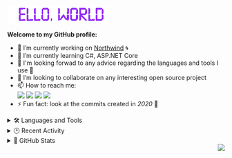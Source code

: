 <img src="res/README/helloworld.gif" height="41" width="237">  

**Welcome to my GitHub profile:**

- 🔭 I’m currently working on [Northwind](https://github.com/Srul1k/Northwind) 🌀
- 🌱 I’m currently learning C#, ASP.NET Core  
- 💬 I'm looking forwad to any advice regarding the languages and tools I use 💜  
- 💞️ I’m looking to collaborate on any interesting open source project
- 📫 How to reach me:  
  <a href="https://t.me/Srul1k">
    <img src="https://img.shields.io/badge/Telegram-2CA5E0?&logo=telegram&logoColor=white"></a>
  <a href="https://discord.gg/2MXtSumMAb">
    <img src="https://img.shields.io/badge/Discord-%237289DA.svg?&logo=discord&logoColor=white"></a>
  <a href="mailto:srul1k@protonmail.com">
    <img src="https://img.shields.io/badge/ProtonMail-8B89CC?&logo=protonmail&logoColor=white"></a>
  <a href="https://stackoverflow.com/users/13569819/srul1k">
    <img src="https://img.shields.io/badge/-StackOverflow-FE7A16?&logo=stack-overflow&logoColor=white"></a>  
- ⚡ Fun fact: look at the commits created in *2020* 👀

<details>
  <summary>🛠️ Languages and Tools</summary>

  ![C#](https://img.shields.io/badge/C%23-%23239120.svg?logo=c-sharp&logoColor=white)
  ![.Net](https://img.shields.io/badge/.NET-512BD4?logo=dotnet&logoColor=white)
  ![ASP.NET Core](https://img.shields.io/badge/ASP.NET%20Core-5C2D91?style=flat&logo=.net&logoColor=white)
  ![Swagger](https://img.shields.io/badge/-Swagger-%23Clojure?logo=swagger&logoColor=white)
  ![Visual Studio](https://img.shields.io/badge/Visual%20Studio-5C2D91.svg?logo=visual-studio&logoColor=white)
  ![Git](https://img.shields.io/badge/git-%23F05033.svg?logo=git&logoColor=white)
  ![GitHub](https://img.shields.io/badge/GitHub-%23121011.svg?logo=github&logoColor=white)  

  *I also have a little experience with:*  

  ![Visual Studio Code](https://img.shields.io/badge/Visual%20Studio%20Code-0078d7.svg?logo=visual-studio-code&logoColor=white)
  ![Postman](https://img.shields.io/badge/Postman-FF6C37?logo=postman&logoColor=white)
  ![Grafana](https://img.shields.io/badge/Grafana-F2F4F9?logo=grafana&logoColor=orange&labelColor=F2F4F9)
  ![Prometheus](https://img.shields.io/badge/Prometheus-000000?logo=prometheus&labelColor=000000)
  ![MicrosoftSQLServer](https://img.shields.io/badge/Microsoft%20SQL%20Sever-CC2927?logo=microsoft%20sql%20server&logoColor=white)
  ![Azure DevOps](https://img.shields.io/badge/Azure_DevOps-0078D7?logo=azure-devops&logoColor=white)
  ![Azure Functions](https://img.shields.io/badge/Azure_Functions-0062AD?logo=azure-functions&logoColor=white)
  ![GitHub Actions](https://img.shields.io/badge/GitHub_Actions-%232671E5.svg?logo=githubactions&logoColor=white)
  ![Bootstrap](https://img.shields.io/badge/Bootstrap-%23563D7C.svg?logo=bootstrap&logoColor=white)
  ![HTML5](https://img.shields.io/badge/HTML5-%23E34F26.svg?logo=html5&logoColor=white)
  ![JavaScript](https://img.shields.io/badge/JavaScript-%23323330.svg?logo=javascript&logoColor=%23F7DF1E)

</details>

<details>
  <summary>🕑 Recent Activity</summary>

<img align="right" src="res/README/popcat.gif">

<!--START_SECTION:activity-->
1. 🎉 Merged PR [#16](https://github.com/Srul1k/Northwind/pull/16) in [Srul1k/Northwind](https://github.com/Srul1k/Northwind)
2. 💪 Opened PR [#16](https://github.com/Srul1k/Northwind/pull/16) in [Srul1k/Northwind](https://github.com/Srul1k/Northwind)
3. ❗️ Opened issue [#1181](https://github.com/marcizhu/marcizhu/issues/1181) in [marcizhu/marcizhu](https://github.com/marcizhu/marcizhu)
4. 🎉 Merged PR [#15](https://github.com/Srul1k/Northwind/pull/15) in [Srul1k/Northwind](https://github.com/Srul1k/Northwind)
5. ❗️ Opened issue [#1159](https://github.com/marcizhu/marcizhu/issues/1159) in [marcizhu/marcizhu](https://github.com/marcizhu/marcizhu)
<!--END_SECTION:activity-->

</details>

<details>
  <summary>🔮 GitHub Stats</summary>

  <br>

  | <a><img align="center" src="https://github-readme-stats.vercel.app/api?username=Srul1k&count_private=true&show_icons=true&hide_title=true&bg_color=15,0d1b36,8e2491&border_color=0d1b36&title_color=cfcfcf&icon_color=d5acf2&text_color=cfcfcf" /></a> | <a><img align="center" src="https://github-readme-stats.vercel.app/api/top-langs/?username=Srul1k&layout=compact&bg_color=15,8e2491,0d1b36&border_color=0d1b36&title_color=cfcfcf&text_color=cfcfcf" /></a> |
| ------------- | ------------- |

</details>

<img align="right" src="https://komarev.com/ghpvc/?username=Srul1k&color=blueviolet">
